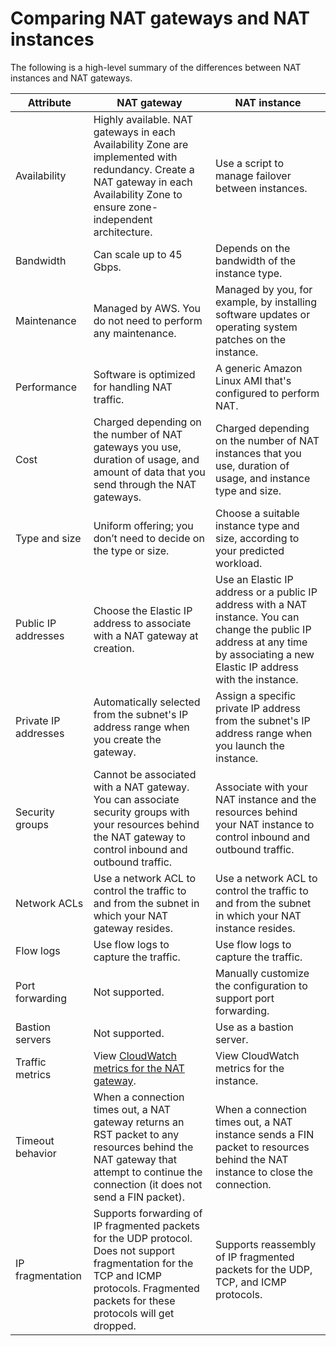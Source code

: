 # Comparing NAT gateways and NAT instances<a name="vpc-nat-comparison"></a>

The following is a high\-level summary of the differences between NAT instances and NAT gateways\.


| Attribute | NAT gateway | NAT instance | 
| --- | --- | --- | 
| Availability | Highly available\. NAT gateways in each Availability Zone are implemented with redundancy\. Create a NAT gateway in each Availability Zone to ensure zone\-independent architecture\. | Use a script to manage failover between instances\. | 
| Bandwidth | Can scale up to 45 Gbps\. | Depends on the bandwidth of the instance type\. | 
| Maintenance | Managed by AWS\. You do not need to perform any maintenance\. | Managed by you, for example, by installing software updates or operating system patches on the instance\. | 
| Performance | Software is optimized for handling NAT traffic\. | A generic Amazon Linux AMI that's configured to perform NAT\. | 
| Cost | Charged depending on the number of NAT gateways you use, duration of usage, and amount of data that you send through the NAT gateways\. | Charged depending on the number of NAT instances that you use, duration of usage, and instance type and size\. | 
| Type and size | Uniform offering; you don’t need to decide on the type or size\.  | Choose a suitable instance type and size, according to your predicted workload\. | 
| Public IP addresses | Choose the Elastic IP address to associate with a NAT gateway at creation\. | Use an Elastic IP address or a public IP address with a NAT instance\. You can change the public IP address at any time by associating a new Elastic IP address with the instance\. | 
| Private IP addresses | Automatically selected from the subnet's IP address range when you create the gateway\. | Assign a specific private IP address from the subnet's IP address range when you launch the instance\. | 
| Security groups | Cannot be associated with a NAT gateway\. You can associate security groups with your resources behind the NAT gateway to control inbound and outbound traffic\. | Associate with your NAT instance and the resources behind your NAT instance to control inbound and outbound traffic\. | 
| Network ACLs | Use a network ACL to control the traffic to and from the subnet in which your NAT gateway resides\. | Use a network ACL to control the traffic to and from the subnet in which your NAT instance resides\. | 
| Flow logs | Use flow logs to capture the traffic\. | Use flow logs to capture the traffic\. | 
| Port forwarding | Not supported\. | Manually customize the configuration to support port forwarding\. | 
| Bastion servers | Not supported\. | Use as a bastion server\. | 
| Traffic metrics | View [CloudWatch metrics for the NAT gateway](vpc-nat-gateway-cloudwatch.md)\. | View CloudWatch metrics for the instance\. | 
| Timeout behavior | When a connection times out, a NAT gateway returns an RST packet to any resources behind the NAT gateway that attempt to continue the connection \(it does not send a FIN packet\)\. | When a connection times out, a NAT instance sends a FIN packet to resources behind the NAT instance to close the connection\. | 
| IP fragmentation | Supports forwarding of IP fragmented packets for the UDP protocol\. Does not support fragmentation for the TCP and ICMP protocols\. Fragmented packets for these protocols will get dropped\.  | Supports reassembly of IP fragmented packets for the UDP, TCP, and ICMP protocols\. | 